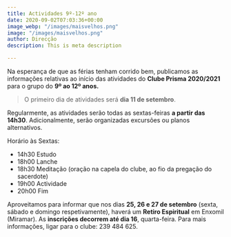 ```yaml
---
title: Actividades 9º-12º ano
date: 2020-09-02T07:03:36+00:00
image_webp: "/images/maisvelhos.png"
image: "/images/maisvelhos.png"
author: Direcção
description: This is meta description

---
```

Na esperança de que as férias tenham corrido bem, publicamos as informações relativas ao início das atividades do **Clube Prisma 2020/2021** para o grupo do **9º ao 12º anos.**

> O primeiro dia de atividades será **dia 11 de setembro**.

Regularmente, as atividades serão todas as sextas-feiras **a partir das 14h30**. Adicionalmente, serão organizadas excursões ou planos alternativos. 

Horário às Sextas:

* 14h30 Estudo
* 18h00 Lanche
* 18h30 Meditação (oração na capela do clube, ao fio da pregação do sacerdote)
* 19h00 Actividade
* 20h00 Fim

Aproveitamos para informar que nos dias **25, 26 e 27 de setembro** (sexta, sábado e domingo respetivamente), haverá um **Retiro Espiritual** em Enxomil (Miramar). As **inscrições decorrem até dia 16**, quarta-feira. Para mais informações, ligar para o clube: 239 484 625.